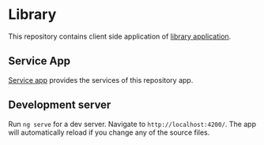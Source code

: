 # Library

This repository contains client side application of [library application](https://github.com/ismailmuratkarakose/library).

## Service App
[Service app](https://github.com/ismailmuratkarakose/library) provides the services of this repository app.

## Development server

Run `ng serve` for a dev server. Navigate to `http://localhost:4200/`. The app will automatically reload if you change any of the source files.
